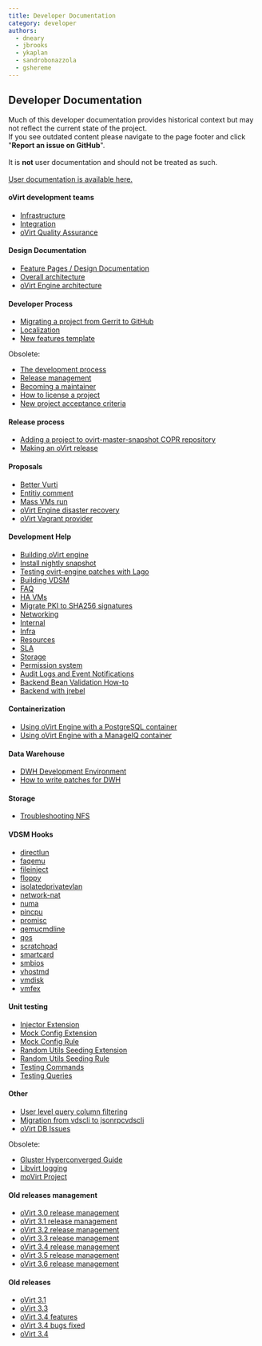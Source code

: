 ```yaml
---
title: Developer Documentation
category: developer
authors:
  - dneary
  - jbrooks
  - ykaplan
  - sandrobonazzola
  - gshereme
---
```


<section class="row">

<section class="col-md-12">

## Developer Documentation

<div class="alert alert-warning">
  Much of this developer documentation provides historical context but may not reflect the current state of the project.
  <br/>
  If you see outdated content please navigate to the page footer and click "<strong>Report an issue on GitHub</strong>".
  <br/>
  <br/>
  It is <strong>not</strong> user documentation and should not be treated as such.
  <br/>
  <br/>
  <a href="/documentation/">User documentation is available here.</a>
</div>

#### oVirt development teams

- [Infrastructure](infra/infrastructure.html)
- [Integration](integration/index.html)
- [oVirt Quality Assurance](qa/index.html)


#### Design Documentation
- [Feature Pages / Design Documentation](/develop/release-management/features/)
- [Overall architecture](./architecture/architecture.html)
- [oVirt Engine architecture](./architecture/index.html)


#### Developer Process
- [Migrating a project from Gerrit to GitHub](/develop/developer-guide/migrating_to_github.html)
- [Localization](/develop/localization.html)
- [New features template](/develop/release-management/features/feature-template.html)

Obsolete:
- [The development process](/develop/dev-process/devprocess.html)
- [Release management](/develop/release-management/process/release-process.html)
- [Becoming a maintainer](/develop/dev-process/becoming-a-maintainer.html)
- [How to license a project](/develop/projects/license-a-project.html)
- [New project acceptance criteria](/develop/projects/project-acceptance-criteria/graduation-check-list.html)

#### Release process
- [Adding a project to ovirt-master-snapshot COPR repository](/develop/release-management/process/add_a_package_to_copr.html)
- [Making an oVirt release](/develop/release-management/process/making-a-release.html)


#### Proposals
- [Better Vurti](/develop/release-management/proposals/better-vurti.html)
- [Entitiy comment](/develop/release-management/proposals/entity-comment.html)
- [Mass VMs run](/develop/release-management/proposals/mass-vms-run.html)
- [oVirt Engine disaster recovery](/develop/projects/proposals/ovirt-engine-disaster-recovery.html)
- [oVirt Vagrant provider](/develop/projects/proposals/vagrant-provider.html)

#### Development Help

- [Building oVirt engine](/develop/developer-guide/engine/engine-development-environment.html)
- [Install nightly snapshot](/develop/dev-process/install-nightly-snapshot.html)
- [Testing ovirt-engine patches with Lago](/develop/infra/testing/lago/testing-engine-patches-with-lago.html)
- [Building VDSM](/develop/developer-guide/vdsm/developers.html)
- [FAQ](/develop/faq.html)
- [HA VMs](/develop/ha-vms.html)
- [Migrate PKI to SHA256 signatures](/develop/migrate-pki-to-sha256.html)
- [Networking](/develop/networking/)
- [Internal](/develop/internal/)
- [Infra](/develop/infra/)
- [Resources](/community/get-involved/resources/)
- [SLA](/develop/sla/)
- [Storage](/develop/storage/)
- [Permission system](/develop/developer-guide/action-permissions-overview.html)
- [Audit Logs and Event Notifications](/develop/developer-guide/events/audit-logs-and-event-notifications.html)
- [Backend Bean Validation How-to](/develop/developer-guide/java/backend-bean-validation.html)
- [Backend with jrebel](/develop/developer-guide/java/backend-with-jrebel.html)

#### Containerization

- [Using oVirt Engine with a PostgreSQL container](/develop/Using-oVirt-Engine-with-a-PostgreSQL-container.html)
- [Using oVirt Engine with a ManageIQ container](/develop/Using-oVirt-Engine-with-ManageIQ-container.html)

#### Data Warehouse

- [DWH Development Environment](/develop/dwh-development-environment.html)
- [How to write patches for DWH](/develop/write-patches-for-dwh.html)

#### Storage

- [Troubleshooting NFS](/develop/troubleshooting-nfs-storage-issues.html)


#### VDSM Hooks
- [directlun](/develop/developer-guide/vdsm/hook/directlun.html)
- [faqemu](/develop/developer-guide/vdsm/hook/faqemu.html)
- [fileinject](/develop/developer-guide/vdsm/hook/fileinject.html)
- [floppy](/develop/developer-guide/vdsm/hook/floppy.html)
- [isolatedprivatevlan](/develop/developer-guide/vdsm/hook/isolatedprivatevlan.html)
- [network-nat](/develop/developer-guide/vdsm/hook/network-nat.html)
- [numa](/develop/developer-guide/vdsm/hook/numa.html)
- [pincpu](/develop/developer-guide/vdsm/hook/pincpu.html)
- [promisc](/develop/developer-guide/vdsm/hook/promisc.html)
- [qemucmdline](/develop/developer-guide/vdsm/hook/qemucmdline.html)
- [qos](/develop/developer-guide/vdsm/hook/qos.html)
- [scratchpad](/develop/developer-guide/vdsm/hook/scratchpad.html)
- [smartcard](/develop/developer-guide/vdsm/hook/smartcard.html)
- [smbios](/develop/developer-guide/vdsm/hook/smbios.html)
- [vhostmd](/develop/developer-guide/vdsm/hook/vhostmd.html)
- [vmdisk](/develop/developer-guide/vdsm/hook/vmdisk.html)
- [vmfex](/develop/developer-guide/vdsm/hook/vmfex.html)

#### Unit testing
- [Injector Extension](/develop/dev-process/unit-testing-utilities/injectorextension.html)
- [Mock Config Extension](/develop/dev-process/unit-testing-utilities/mockconfigextension.html)
- [Mock Config Rule](/develop/dev-process/unit-testing-utilities/mockconfigrule.html)
- [Random Utils Seeding Extension](/develop/dev-process/unit-testing-utilities/randomutilsseedingextension.html)
- [Random Utils Seeding Rule](/develop/dev-process/unit-testing-utilities/randomutilsseedingrule.html)
- [Testing Commands](/develop/dev-process/unit-testing-utilities/testing-commands.html)
- [Testing Queries](/develop/dev-process/unit-testing-utilities/testing-queries.html)

#### Other

- [User level query column filtering](/develop/user-level-query-column-filtering.html)
- [Migration from vdscli to jsonrpcvdscli](/develop/migration-from-vdscli-to-jsonrpcvdscli.html)
- [oVirt DB Issues](/develop/developer-guide/db-issues/db-issues.html)

Obsolete:
- [Gluster Hyperconverged Guide](/dropped/gluster-hyperconverged/Gluster_Hyperconverged_Guide.html)
- [Libvirt logging](/develop/projects/libvirt.html)
- [moVirt Project](/develop/projects/project-movirt.html)

#### Old releases management
- [oVirt 3.0 release management](/develop/release-management/releases/3.0/release-management.html)
- [oVirt 3.1 release management](/develop/release-management/releases/3.1/release-management.html)
- [oVirt 3.2 release management](/develop/release-management/releases/3.2/release-management.html)
- [oVirt 3.3 release management](/develop/release-management/releases/3.3/release-management.html)
- [oVirt 3.4 release management](/develop/release-management/releases/3.4/release-management.html)
- [oVirt 3.5 release management](/develop/release-management/releases/3.5/release-management.html)
- [oVirt 3.6 release management](/develop/release-management/releases/3.6/release-management.html)

#### Old releases
- [oVirt 3.1](/develop/release-management/releases/3.1/release.html)
- [oVirt 3.3](/develop/release-management/releases/3.3/release-announcement.html)
- [oVirt 3.4 features](/develop/release-management/releases/3.4/feature.html)
- [oVirt 3.4 bugs fixed](/develop/release-management/releases/3.4/index-bugs-fixed.html)
- [oVirt 3.4](/develop/release-management/releases/3.4/release-announcement.html)

</section>

</section>

